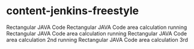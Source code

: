 # content-jenkins-freestyle
Rectangular JAVA Code
Rectangular JAVA Code area calculation
running Rectangular JAVA Code area calculation
running Rectangular JAVA Code area calculation 2nd
running Rectangular JAVA Code area calculation 3rd
